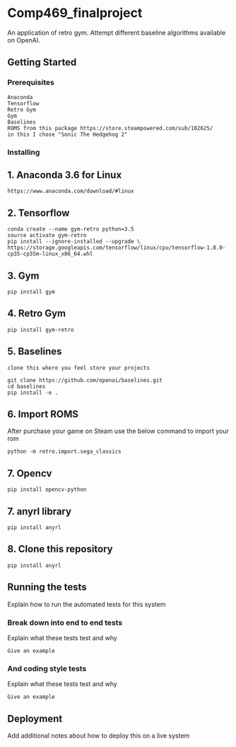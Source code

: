 # Comp469_finalproject

An application of retro gym.
Attempt different baseline algorithms available on OpenAI.

## Getting Started

### Prerequisites

```
Anaconda
Tensorflow
Retro Gym
Gym
Baselines
ROMS from this package https://store.steampowered.com/sub/102625/
in this I chose "Sonic The Hedgehog 2"
```

### Installing

## 1. Anaconda 3.6 for Linux

```
https://www.anaconda.com/download/#linux
```

## 2. Tensorflow

```
conda create --name gym-retro python=3.5
source activate gym-retro
pip install --ignore-installed --upgrade \ https://storage.googleapis.com/tensorflow/linux/cpu/tensorflow-1.8.0-cp35-cp35m-linux_x86_64.whl
```

## 3. Gym

```
pip install gym
```

## 4. Retro Gym

```
pip install gym-retro
```

## 5. Baselines

```
clone this where you feel store your projects

git clone https://github.com/openai/baselines.git
cd baselines
pip install -e .
```

## 6. Import ROMS
After purchase your game on Steam use the below command to import your rom

```
python -m retro.import.sega_classics
```

## 7. Opencv

```
pip install opencv-python
```
## 7. anyrl library

```
pip install anyrl 
```

## 8. Clone this repository

```
pip install anyrl 
```

## Running the tests

Explain how to run the automated tests for this system

### Break down into end to end tests

Explain what these tests test and why

```
Give an example
```

### And coding style tests

Explain what these tests test and why

```
Give an example
```

## Deployment

Add additional notes about how to deploy this on a live system
